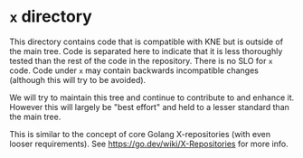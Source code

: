 # `x` directory

This directory contains code that is compatible with KNE but is outside of the
main tree. Code is separated here to indicate that it is less thoroughly tested
than the rest of the code in the repository. There is no SLO for `x` code. Code
under `x` may contain backwards incompatible changes (although this will try to
be avoided).

We will try to maintain this tree and continue to contribute to and enhance it.
However this will largely be "best effort" and held to a lesser standard than
the main tree.

This is similar to the concept of core Golang X-repositories (with even looser
requirements). See https://go.dev/wiki/X-Repositories for more info.
